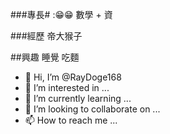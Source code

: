 ###專長#
:😁😁 數學 + 資

###經歷
帝大猴子

##興趣
睡覺 吃麵


- 👋 Hi, I’m @RayDoge168
- 👀 I’m interested in ...
- 🌱 I’m currently learning ...
- 💞️ I’m looking to collaborate on ...
- 📫 How to reach me ...

<!---
RayDoge168/RayDoge168 is a ✨ special ✨ repository because its `README.md` (this file) appears on your GitHub profile.
You can click the Preview link to take a look at your changes.
--->
